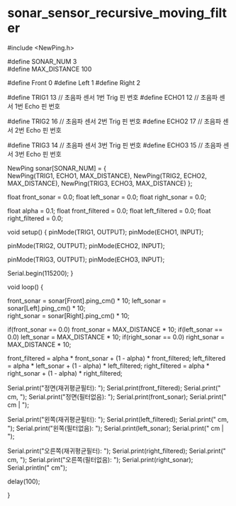 # sonar_sensor_recursive_moving_filter

#include <NewPing.h>

#define SONAR_NUM 3      
#define MAX_DISTANCE 100

#define Front 0
#define Left  1 
#define Right 2

#define TRIG1 13 // 초음파 센서 1번 Trig 핀 번호
#define ECHO1 12 // 초음파 센서 1번 Echo 핀 번호

#define TRIG2 16 // 초음파 센서 2번 Trig 핀 번호
#define ECHO2 17 // 초음파 센서 2번 Echo 핀 번호

#define TRIG3 14 // 초음파 센서 3번 Trig 핀 번호
#define ECHO3 15 // 초음파 센서 3번 Echo 핀 번호

NewPing sonar[SONAR_NUM] = {   
NewPing(TRIG1, ECHO1, MAX_DISTANCE), 
NewPing(TRIG2, ECHO2, MAX_DISTANCE),
NewPing(TRIG3, ECHO3, MAX_DISTANCE)
};

float front_sonar = 0.0;
float left_sonar  = 0.0;
float right_sonar = 0.0;


float alpha = 0.1;
float front_filtered = 0.0;
float left_filtered = 0.0;
float right_filtered = 0.0;

void setup() 
{
  pinMode(TRIG1, OUTPUT);
  pinMode(ECHO1, INPUT);

  pinMode(TRIG2, OUTPUT);
  pinMode(ECHO2, INPUT);

  pinMode(TRIG3, OUTPUT);
  pinMode(ECHO3, INPUT);
  
  Serial.begin(115200); 
}

void loop() 
{

  front_sonar = sonar[Front].ping_cm() * 10; 
  left_sonar  = sonar[Left].ping_cm() * 10;  
  right_sonar = sonar[Right].ping_cm() * 10; 

  if(front_sonar == 0.0) front_sonar = MAX_DISTANCE * 10; 
  if(left_sonar  == 0.0) left_sonar  = MAX_DISTANCE * 10;
  if(right_sonar == 0.0) right_sonar = MAX_DISTANCE * 10;


  front_filtered = alpha * front_sonar + (1 - alpha) * front_filtered;
  left_filtered  = alpha * left_sonar  + (1 - alpha) * left_filtered;
  right_filtered = alpha * right_sonar + (1 - alpha) * right_filtered;

  Serial.print("정면(재귀평균필터): "); Serial.print(front_filtered); Serial.print(" cm, ");
  Serial.print("정면(필터없음): "); Serial.print(front_sonar); Serial.print(" cm | ");

  Serial.print("왼쪽(재귀평균필터): "); Serial.print(left_filtered); Serial.print(" cm, ");
  Serial.print("왼쪽(필터없음): "); Serial.print(left_sonar); Serial.print(" cm | ");

  Serial.print("오른쪽(재귀평균필터): "); Serial.print(right_filtered); Serial.print(" cm, ");
  Serial.print("오른쪽(필터없음): "); Serial.print(right_sonar); Serial.println(" cm");

  delay(100);

}
